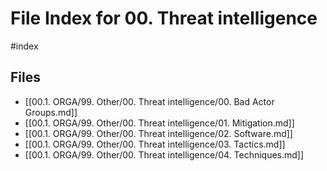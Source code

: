 # File Index for 00. Threat intelligence
#index

## Files

- [[00.1. ORGA/99. Other/00. Threat intelligence/00. Bad Actor Groups.md]]
- [[00.1. ORGA/99. Other/00. Threat intelligence/01. Mitigation.md]]
- [[00.1. ORGA/99. Other/00. Threat intelligence/02. Software.md]]
- [[00.1. ORGA/99. Other/00. Threat intelligence/03. Tactics.md]]
- [[00.1. ORGA/99. Other/00. Threat intelligence/04. Techniques.md]]
